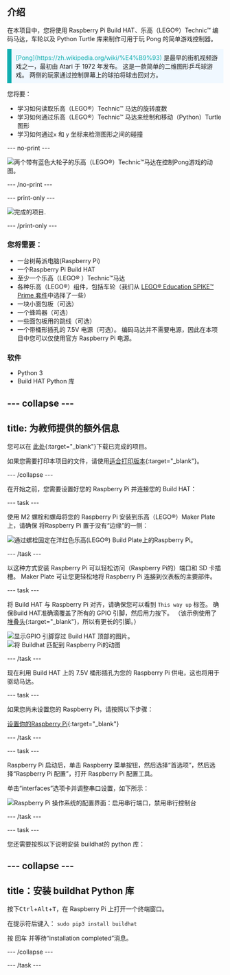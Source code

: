 ## 介绍

在本项目中，您将使用 Raspberry Pi Build HAT、乐高（LEGO®）Technic™ 编码马达，车轮以及 Python Turtle 库来制作可用于玩 Pong 的简单游戏控制器。

<p style="border-left: solid; border-width:10px; border-color: #0faeb0; background-color: aliceblue; padding: 10px;">
<span style="color: #0faeb0">[Pong](https://zh.wikipedia.org/wiki/%E4%B9%93)</span> 是最早的街机视频游戏之一，最初由 Atari 于 1972 年发布。 这是一款简单的二维图形乒乓球游戏。 两侧的玩家通过控制屏幕上的球拍将球击回对方。
</p>

您将要：
- 学习如何读取乐高（LEGO®）Technic™ 马达的旋转度数
- 学习如何通过乐高（LEGO®）Technic™ 马达来绘制和移动（Python）Turtle图形
- 学习如何通过`x` 和 `y` 坐标来检测图形之间的碰撞

--- no-print ---

![两个带有蓝色大轮子的乐高（LEGO®）Technic™马达在控制Pong游戏的动图。](images/pong_gif.gif)

--- /no-print ---

--- print-only ---

![完成的项目.](images/finished.JPG)

--- /print-only ---

### 您将需要：

+ 一台树莓派电脑(Raspberry Pi)
+ 一个Raspberry Pi Build HAT
+ 至少一个乐高（LEGO® ）Technic™马达
+ 各种乐高（LEGO®）组件，包括车轮（我们从 [LEGO® Education SPIKE™ Prime 套件](https://education.lego.com/en-gb/product/spike-prime)中选择了一些）
+ 一块小面包板（可选）
+ 一个蜂鸣器（可选）
+ 一些面包板用的跳线（可选）
+ 一个带桶形插孔的 7.5V 电源（可选）。 编码马达并不需要电源，因此在本项目中您可以仅使用官方 Raspberry Pi 电源。

### 软件

+ Python 3
+ Build HAT Python 库

--- collapse ---
---
title: 为教师提供的额外信息
---

您可以在 [此处](https://rpf.io/p/en/lego-game-controller-get){:target="_blank"}下载已完成的项目。

如果您需要打印本项目的文件，请使用[适合打印版本](https://projects.raspberrypi.org/en/projects/lego-game-controller/print){:target="_blank"}。

--- /collapse ---

在开始之前，您需要设置好您的 Raspberry Pi 并连接您的 Build HAT：

--- task ---

使用 M2 螺栓和螺母将您的 Raspberry Pi 安装到乐高（LEGO®）Maker Plate上，请确保 将Raspberry Pi 置于没有“边缘”的一侧：

 ![通过螺栓固定在洋红色乐高(LEGO®) Build Plate上的Raspberry Pi。](images/build_11.jpg)

--- /task ---

以这种方式安装 Raspberry Pi 可以轻松访问（Raspberry Pi的）端口和 SD 卡插槽。 Maker Plate 可让您更轻松地将 Raspberry Pi 连接到仪表板的主要部件。

--- task ---

将 Build HAT 与 Raspberry Pi 对齐，请确保您可以看到 `This way up` 标签。 确保Build HAT准确滴覆盖了所有的 GPIO 引脚，然后用力按下。 （该示例使用了 [堆叠头](https://www.adafruit.com/product/2223){:target="_blank"}，所以有更长的引脚。）

![显示GPIO 引脚穿过 Build HAT 顶部的图片。](images/build_15.jpg) ![将 Buildhat 匹配到 Raspberry Pi的动图](images/haton.gif)

--- /task ---

现在利用 Build HAT 上的 7.5V 桶形插孔为您的 Raspberry Pi 供电，这也将用于驱动马达。

--- task ---

如果您尚未设置您的 Raspberry Pi，请按照以下步骤：

[设置你的Raspberry Pi](https://projects.raspberrypi.org/en/projects/raspberry-pi-setting-up){:target="_blank"}

--- /task ---

--- task ---

Raspberry Pi 启动后，单击 Raspberry 菜单按钮，然后选择“首选项”，然后选择“Raspberry Pi 配置”，打开 Raspberry Pi 配置工具。

单击“interfaces”选项卡并调整串口设置，如下所示：

![Raspberry Pi 操作系统的配置界面：启用串行端口，禁用串行控制台](images/configshot.jpg)

--- /task ---

--- task ---

您还需要按照以下说明安装 buildhat的 python 库：

--- collapse ---
---
title：安装 buildhat Python 库
---

按下<kbd>Ctrl</kbd>+<kbd>Alt</kbd>+<kbd>T</kbd>，在 Raspberry Pi 上打开一个终端窗口。

在提示符后键入： `sudo pip3 install buildhat`

按 <kbd>回车</kbd> 并等待“installation completed”消息。

--- /collapse ---

--- /task ---
